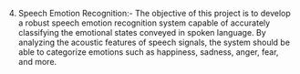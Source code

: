 4. Speech Emotion Recognition:-
   The objective of this project is to develop a robust speech emotion recognition system capable of accurately classifying the emotional states conveyed in spoken language. By analyzing the acoustic features of speech signals, the system should be able to categorize emotions such as happiness, sadness, anger, fear, and more.
